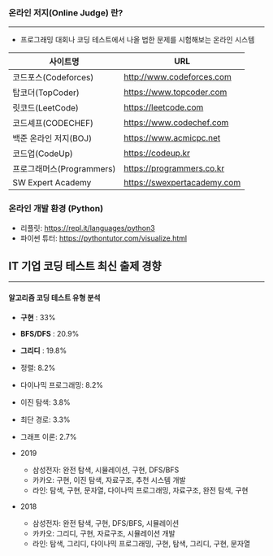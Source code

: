 ### 온라인 저지(Online Judge) 란?
---
* 프로그래밍 대회나 코딩 테스트에서 나올 법한 문제를 시험해보는 온라인 시스템

|사이트명|URL|
|------|---|
|코드포스(Codeforces)|http://www.codeforces.com|
|탑코더(TopCoder)|https://www.topcoder.com|
|릿코드(LeetCode)|https://leetcode.com|
|코드셰프(CODECHEF)|https://www.codechef.com|
|백준 온라인 저지(BOJ)|https://www.acmicpc.net|
|코드업(CodeUp)|https://codeup.kr|
|프로그래머스(Programmers)|https://programmers.co.kr|
|SW Expert Academy|https://swexpertacademy.com|

### 온라인 개발 환경 (Python)
* 리플릿: https://repl.it/languages/python3
* 파이썬 튜터: https://pythontutor.com/visualize.html

## IT 기업 코딩 테스트 최신 출제 경향
---
#### 알고리즘 코딩 테스트 유형 분석
- **구현** : 33%
- **BFS/DFS** : 20.9%
- **그리디** : 19.8%
- 정렬: 8.2%
- 다이나믹 프로그래밍: 8.2%
- 이진 탐색: 3.8%
- 최단 경로: 3.3%
- 그래프 이론: 2.7%

- 2019
	- 삼성전자: 완전 탐색, 시뮬레이션, 구현, DFS/BFS
	- 카카오: 구현, 이진 탐색, 자료구조, 추천 시스템 개발
	- 라인: 탐색, 구현, 문자열, 다이나믹 프로그래밍, 자료구조, 완전 탐색, 구현
- 2018
	- 삼성전자: 완전 탐색, 구현, DFS/BFS, 시뮬레이션
	- 카카오: 그리디, 구현, 자료구조, 시뮬레이션 개발
	- 라인: 탐색, 그리디, 다이나믹 프로그래밍, 구현, 탐색, 그리디, 구현, 문자열

